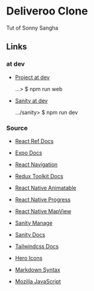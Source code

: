 # Deliveroo Clone

Tut of Sonny Sangha

## Links

### at dev

- [Project at dev](http://localhost:19006/)

    ...> $ npm run web

- [Sanity at dev](http://localhost:3333/desk)

    .../sanity> $ npm run dev

### Source

- [React Ref Docs](https://react.dev/reference/react)

- [Expo Docs](https://docs.expo.dev/)

- [React Navigation](https://reactnavigation.org/docs/getting-started)

- [Redux Toolkit Docs](https://redux-toolkit.js.org/introduction/getting-started)

- [React Native Animatable](https://github.com/oblador/react-native-animatable)

- [React Native Progress](https://github.com/oblador/react-native-progress)

- [React Native MapView](https://docs.expo.dev/versions/latest/sdk/map-view/)

- [Sanity Manage](https://www.sanity.io/manage)

- [Sanity Docs](https://www.sanity.io/docs)

- [Tailwindcss Docs](https://v2.tailwindcss.com/docs)

- [Hero Icons](https://heroicons.com/)

- [Markdown Syntax](https://www.markdownguide.org/basic-syntax/)

- [Mozilla JavaScript](https://developer.mozilla.org/en-US/docs/Web/JavaScript)
